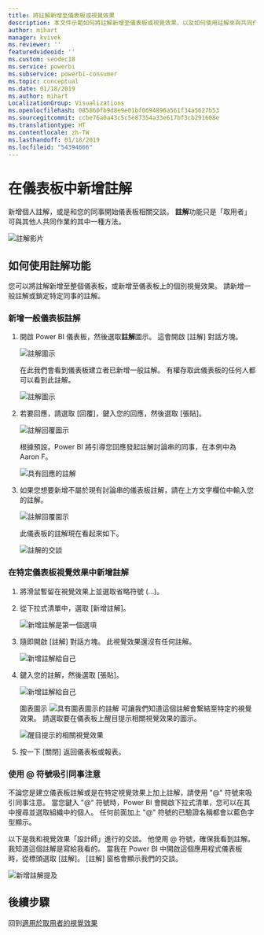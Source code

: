 ```yaml
---
title: 將註解新增至儀表板或視覺效果
description: 本文件示範如何將註解新增至儀表板或視覺效果，以及如何使用註解來與共同作業者進行交談。
author: mihart
manager: kvivek
ms.reviewer: ''
featuredvideoid: ''
ms.custom: seodec18
ms.service: powerbi
ms.subservice: powerbi-consumer
ms.topic: conceptual
ms.date: 01/18/2019
ms.author: mihart
LocalizationGroup: Visualizations
ms.openlocfilehash: 085860fb9d8e9e01bf0694896a561f34a5627b53
ms.sourcegitcommit: ccbe76a0a43c5c5e87354a33e617bf3cb291608e
ms.translationtype: HT
ms.contentlocale: zh-TW
ms.lasthandoff: 01/18/2019
ms.locfileid: "54394666"
---
```

# <a name="add-comments-to-a-dashboard"></a>在儀表板中新增註解
新增個人註解，或是和您的同事開始儀表板相關交談。 **註解**功能只是「取用者」可與其他人共同作業的其中一種方法。 

![註解影片](media/end-user-comment/comment.gif)

## <a name="how-to-use-the-comments-feature"></a>如何使用註解功能
您可以將註解新增至整個儀表板，或新增至儀表板上的個別視覺效果。 請新增一般註解或鎖定特定同事的註解。  

### <a name="add-a-general-dashboard-comment"></a>新增一般儀表板註解
1. 開啟 Power BI 儀表板，然後選取**註解**圖示。 這會開啟 [註解] 對話方塊。

    ![註解圖示](media/end-user-comment/power-bi-comment-icon.png)

    在此我們會看到儀表板建立者已新增一般註解。  有權存取此儀表板的任何人都可以看到此註解。

    ![註解圖示](media/end-user-comment/power-bi-dash-comment.png)

2. 若要回應，請選取 [回覆]，鍵入您的回應，然後選取 [張貼]。  

    ![註解回覆圖示](media/end-user-comment/power-bi-comment-reply.png)

    根據預設，Power BI 將引導您回應發起註解討論串的同事，在本例中為 Aaron F。 

    ![具有回應的註解](media/end-user-comment/power-bi-response.png)

 3. 如果您想要新增不屬於現有討論串的儀表板註解，請在上方文字欄位中輸入您的註解。

    ![註解回覆圖示](media/end-user-comment/power-bi-new-comment.png)

    此儀表板的註解現在看起來如下。

    ![註解的交談](media/end-user-comment/power-bi-comment-conversation.png)

### <a name="add-a-comment-to-a-specific-dashboard-visual"></a>在特定儀表板視覺效果中新增註解
1. 將滑鼠暫留在視覺效果上並選取省略符號 (...)。    
2. 從下拉式清單中，選取 [新增註解]。

    ![新增註解是第一個選項](media/end-user-comment/power-bi-comment.png)  

3.  隨即開啟 [註解] 對話方塊。 此視覺效果還沒有任何註解。 

    ![新增註解給自己](media/end-user-comment/power-bi-comment-visual.png)  

4. 鍵入您的註解，然後選取 [張貼]。

    ![新增註解給自己](media/end-user-comment/power-bi-comment-spike.png)  

    圖表圖示 ![具有圖表圖示的註解](media/end-user-comment/power-bi-comment-chart-icon.png) 可讓我們知道這個註解會繫結至特定的視覺效果。 請選取要在儀表板上醒目提示相關視覺效果的圖示。

    ![醒目提示的相關視覺效果](media/end-user-comment/power-bi-comment-highlight.png)

5. 按一下 [關閉] 返回儀表板或報表。

### <a name="get-your-colleagues-attention-by-using-the--sign"></a>使用 @ 符號吸引同事注意
不論您是建立儀表板註解或是在特定視覺效果上加上註解，請使用 "@" 符號來吸引同事注意。  當您鍵入 "@" 符號時，Power BI 會開啟下拉式清單，您可以在其中搜尋並選取組織中的個人。 任何前面加上 "@" 符號的已驗證名稱都會以藍色字型顯示。 

以下是我和視覺效果「設計師」進行的交談。 他使用 @ 符號，確保我看到註解。 我知道這個註解是寫給我看的。 當我在 Power BI 中開啟這個應用程式儀表板時，從標頭選取 [註解]。 [註解] 窗格會顯示我們的交談。

![新增註解提及](media/end-user-comment/power-bi-comment-convo.png)  



## <a name="next-steps"></a>後續步驟
回到[適用於取用者的視覺效果](end-user-visualizations.md)    
<!--[Select a visualization to open a report](end-user-open-report.md)-->
